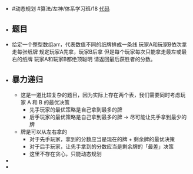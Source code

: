 - #动态规划 #算法/左神/体系学习班/18 [代码](https://github.com/singee-study/algorithm-java/blob/master/zuo-algorithm-2020/class18/Code02.java)
- ## 题目
- 给定一个整型数组arr，代表数值不同的纸牌排成一条线
  玩家A和玩家B依次拿走每张纸牌
  规定玩家A先拿，玩家B后拿
  但是每个玩家每次只能拿走最左或最右的纸牌
  玩家A和玩家B都绝顶聪明
  请返回最后获胜者的分数。
- ## 暴力递归
	- 这是一道比较复杂的题目，因为实际上存在两个表，我们需要同时考虑玩家 A 和 B 的最优决策
		- 先手玩家的最优策略是自己拿到最多的牌
		- 后手玩家的最优策略是自己拿到最多的牌 -> 尽可能让先手拿到最少的牌
	- 牌是可以从左右拿的
		- 对于先手玩家，拿到的分数应当是现在的牌 + 剩余牌的最优决策
		- 对于后手玩家，让先手拿到的分数应当是剩余牌的「最差」决策
		- 这里不存在贪心，只能动态规划
-
-